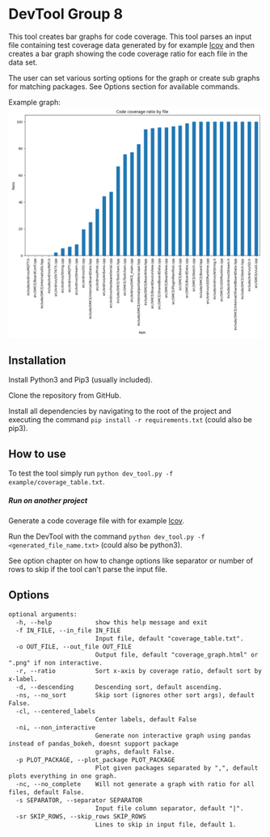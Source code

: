 # DevTool Group 8

This tool creates bar graphs for code coverage. This tool parses an input file containing test coverage data generated 
by for example [lcov](http://ltp.sourceforge.net/coverage/lcov.php) and then creates a bar graph showing the code 
coverage ratio for each file in the data set.

The user can set various sorting options for the graph or create sub graphs for matching packages. See Options section
for available commands.

Example graph:
![See /example/coverage_graph.pngg](https://github.com/group8-dat265/DevTool/blob/master/example/coverage_graph.png)

## Installation
Install Python3 and Pip3 (usually included).

Clone the repository from GitHub.

Install all dependencies by navigating to the root of the project and executing the command 
```pip install -r requirements.txt``` (could also be pip3).

## How to use
To test the tool simply run ```python dev_tool.py -f example/coverage_table.txt```.

##### Run on another project
Generate a code coverage file with for example [lcov](http://ltp.sourceforge.net/coverage/lcov.php).

Run the DevTool with the command ```python dev_tool.py -f <generated_file_name.txt>``` (could also be python3).

See option chapter on how to change options like separator or number of rows to skip if the tool can't parse the input 
file.

## Options
```
optional arguments:
  -h, --help            show this help message and exit
  -f IN_FILE, --in_file IN_FILE
                        Input file, default "coverage_table.txt".
  -o OUT_FILE, --out_file OUT_FILE
                        Output file, default "coverage_graph.html" or ".png" if non interactive.
  -r, --ratio           Sort x-axis by coverage ratio, default sort by x-label.
  -d, --descending      Descending sort, default ascending.
  -ns, --no_sort        Skip sort (ignores other sort args), default False.
  -cl, --centered_labels
                        Center labels, default False
  -ni, --non_interactive
                        Generate non interactive graph using pandas instead of pandas_bokeh, doesnt support package
                        graphs, default False.
  -p PLOT_PACKAGE, --plot_package PLOT_PACKAGE
                        Plot given packages separated by ",", default plots everything in one graph.
  -nc, --no_complete    Will not generate a graph with ratio for all files, default False.
  -s SEPARATOR, --separator SEPARATOR
                        Input file column separator, default "|".
  -sr SKIP_ROWS, --skip_rows SKIP_ROWS
                        Lines to skip in input file, default 1.
```
<!-- [![Open in CodeLab](https://colab.research.google.com/assets/colab-badge.svg)]
(https://colab.research.google.com/github/group8-dat265/DevTool/blob/master/Dev_Tool.ipynb) -->
